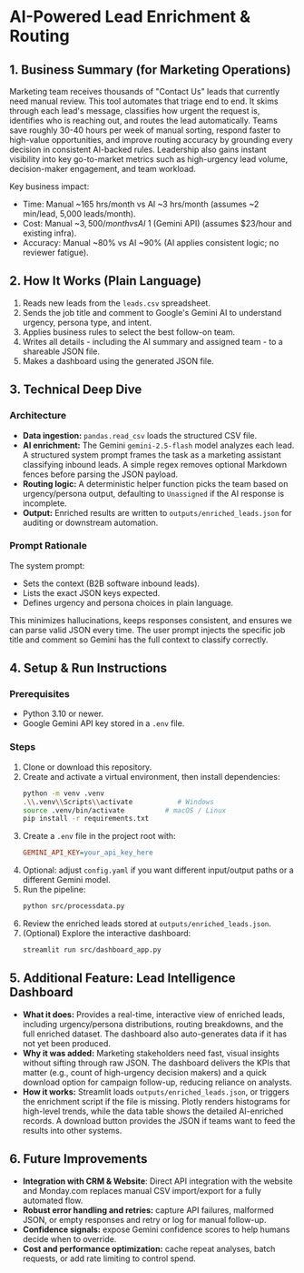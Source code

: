 # AI-Powered Lead Enrichment & Routing

## 1. Business Summary (for Marketing Operations)
Marketing team receives thousands of "Contact Us" leads that currently need manual review. This tool automates that triage end to end. It skims through each lead's message, classifies how urgent the request is, identifies who is reaching out, and routes the lead automatically. Teams save roughly 30-40 hours per week of manual sorting, respond faster to high-value opportunities, and improve routing accuracy by grounding every decision in consistent AI-backed rules. Leadership also gains instant visibility into key go-to-market metrics such as high-urgency lead volume, decision-maker engagement, and team workload.

Key business impact:
- Time: Manual ~165 hrs/month vs AI ~3 hrs/month (assumes ~2 min/lead, 5,000 leads/month).
- Cost: Manual ~$3,500/month vs AI ~$1 (Gemini API) (assumes $23/hour and existing infra).
- Accuracy: Manual ~80% vs AI ~90% (AI applies consistent logic; no reviewer fatigue).


## 2. How It Works (Plain Language)
1. Reads new leads from the `leads.csv` spreadsheet.
2. Sends the job title and comment to Google's Gemini AI to understand urgency, persona type, and intent.
3. Applies business rules to select the best follow-on team.
4. Writes all details - including the AI summary and assigned team - to a shareable JSON file.
5. Makes a dashboard using the generated JSON file.

## 3. Technical Deep Dive

### Architecture
- **Data ingestion:** `pandas.read_csv` loads the structured CSV file.
- **AI enrichment:** The Gemini `gemini-2.5-flash` model analyzes each lead. A structured system prompt frames the task as a marketing assistant classifying inbound leads. A simple regex removes optional Markdown fences before parsing the JSON payload.
- **Routing logic:** A deterministic helper function picks the team based on urgency/persona output, defaulting to `Unassigned` if the AI response is incomplete.
- **Output:** Enriched results are written to `outputs/enriched_leads.json` for auditing or downstream automation.

### Prompt Rationale
The system prompt:
- Sets the context (B2B software inbound leads).
- Lists the exact JSON keys expected.
- Defines urgency and persona choices in plain language.

This minimizes hallucinations, keeps responses consistent, and ensures we can parse valid JSON every time. The user prompt injects the specific job title and comment so Gemini has the full context to classify correctly.

## 4. Setup & Run Instructions

### Prerequisites
- Python 3.10 or newer.
- Google Gemini API key stored in a `.env` file.

### Steps
1. Clone or download this repository.
2. Create and activate a virtual environment, then install dependencies:
   ```bash
   python -m venv .venv
   .\\.venv\\Scripts\\activate           # Windows
   source .venv/bin/activate          # macOS / Linux
   pip install -r requirements.txt
   ```
3. Create a `.env` file in the project root with:
   ```ini
   GEMINI_API_KEY=your_api_key_here
   ```
4. Optional: adjust `config.yaml` if you want different input/output paths or a different Gemini model.
5. Run the pipeline:
   ```bash
   python src/processdata.py
   ```
6. Review the enriched leads stored at `outputs/enriched_leads.json`.
7. (Optional) Explore the interactive dashboard:
   ```bash
   streamlit run src/dashboard_app.py
   ```

## 5. Additional Feature: Lead Intelligence Dashboard
- **What it does:** Provides a real-time, interactive view of enriched leads, including urgency/persona distributions, routing breakdowns, and the full enriched dataset. The dashboard also auto-generates data if it has not yet been produced.
- **Why it was added:** Marketing stakeholders need fast, visual insights without sifting through raw JSON. The dashboard delivers the KPIs that matter (e.g., count of high-urgency decision makers) and a quick download option for campaign follow-up, reducing reliance on analysts.
- **How it works:** Streamlit loads `outputs/enriched_leads.json`, or triggers the enrichment script if the file is missing. Plotly renders histograms for high-level trends, while the data table shows the detailed AI-enriched records. A download button provides the JSON if teams want to feed the results into other systems.

## 6. Future Improvements
- **Integration with CRM & Website**: Direct API integration with the website and Monday.com replaces manual CSV import/export for a fully automated flow.
- **Robust error handling and retries:** capture API failures, malformed JSON, or empty responses and retry or log for manual follow-up.
- **Confidence signals:** expose Gemini confidence scores to help humans decide when to override.
- **Cost and performance optimization:** cache repeat analyses, batch requests, or add rate limiting to control spend.


